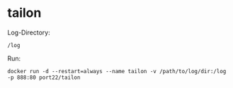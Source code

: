 # tailon

Log-Directory:  

`/log`

Run:

`docker run -d --restart=always --name tailon -v /path/to/log/dir:/log -p 888:80 port22/tailon`  
